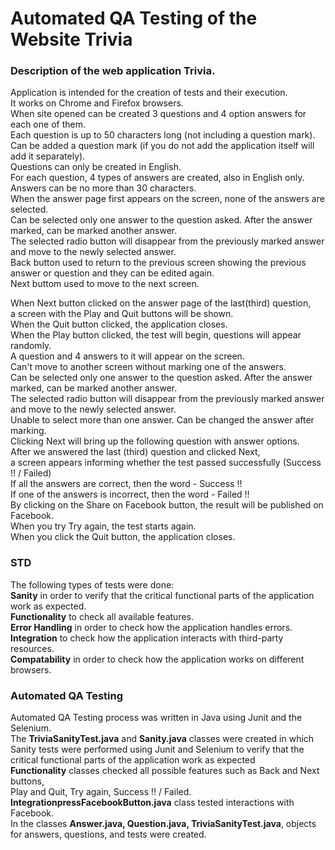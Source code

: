 # Automated QA Testing of the Website Trivia

<h3>Description of the web application Trivia.</h3>
Application is intended for the creation of tests and their execution.</br>
It works on Chrome and Firefox browsers.</br>
When site opened can be created 3 questions and 4 option answers for each one of them.</br> 
Each question is up to 50 characters long (not including a question mark).</br>
Can be added a question mark (if you do not add the application itself will add it separately).</br>
Questions can only be created in English.</br>
For each question, 4 types of answers are created, also in English only.</br> 
Answers can be no more than 30 characters.</br>
When the answer page first appears on the screen, none of the answers are selected.</br>
Can be selected only one answer to the question asked. After the answer marked, can  be marked another answer.</br> 
The selected radio button will disappear from the previously marked answer and move to the newly selected answer.</br>
Back button used to return to the previous screen showing the previous answer or question and they can be edited again.</br>
Next buttom used to move to the next screen.</br>

When Next button clicked on the answer page of the last(third) question,</br> 
a screen with the Play and Quit buttons will be shown.</br>
When the Quit button clicked, the application closes.</br>
When the Play button clicked, the test will begin, questions will appear randomly.</br>
A question and 4 answers to it will appear on the screen.</br>
Can't move to another screen without marking one of the answers.</br>
Can be selected only one answer to the question asked. After the answer marked, can  be marked another answer.</br> 
The selected radio button will disappear from the previously marked answer and move to the newly selected answer.</br>
Unable to select more than one answer. Can be changed the answer after marking.</br>
Clicking Next will bring up the following question with answer options.</br>
After we answered the last (third) question and clicked Next,</br> 
a screen appears informing whether the test passed successfully (Success !! / Failed)</br>
If all the answers are correct, then the word - Success !!</br>
If one of the answers is incorrect, then the word - Failed !!</br>
By clicking on the Share on Facebook button, the result will be published on Facebook.</br>
When you try Try again, the test starts again.</br>
When you click the Quit button, the application closes.</br>

<h3>STD</h3>
The following types of tests were done:</br>
<b>Sanity</b> in order to verify that the critical functional parts of the application work as expected.</br>
<b>Functionality</b> to check all available features.</br>
<b>Error Handling</b> in order to check how the application handles errors.</br>
<b>Integration</b> to check how the application interacts with third-party resources.</br>
<b>Compatability</b> in order to check how the application works on different browsers.</br>

<h3>Automated QA Testing</h3>
Automated QA Testing process was written in Java using Junit and the Selenium.</br>
The <b>TriviaSanityTest.java</b> and <b>Sanity.java</b> classes were created in which Sanity tests were performed using Junit and Selenium to verify that the critical functional parts of the application work as expected </br>
<b>Functionality</b> classes checked all possible features such as Back and Next buttons,</br> 
Play and Quit, Try again, Success !! / Failed.</br>
<b>IntegrationpressFacebookButton.java</b> class tested interactions with Facebook.</br>
In the classes <b>Answer.java, Question.java, TriviaSanityTest.java</b>, objects for answers, questions, and tests were created.
